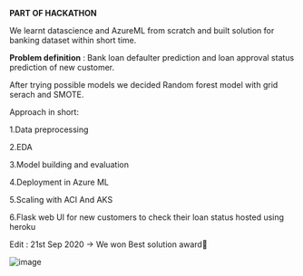 **PART OF HACKATHON**

We learnt datascience and AzureML from scratch and built solution for banking dataset within short time.

**Problem definition**
 : Bank loan defaulter prediction and loan approval status prediction of new customer.

After trying possible models we decided Random forest model with grid serach and SMOTE.

Approach in short:

1.Data preprocessing

2.EDA

3.Model building and evaluation

4.Deployment in Azure ML

5.Scaling with ACI And AKS

6.Flask web UI for new customers to check their loan status hosted using heroku


Edit : 21st Sep 2020 ->
We won Best solution award🤟


![image](https://user-images.githubusercontent.com/128306878/230396165-2efd0fce-9b22-4a08-bcce-9a6feab57b60.png)
